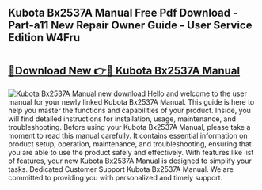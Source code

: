 ## Kubota Bx2537A Manual Free Pdf Download - Part-a11 New Repair Owner Guide - User Service Edition W4Fru

# <h2><a href="http://bc89326.oget.top/?id=Kubota+Bx2537A+Manual">🔗Download New 👉🔴 Kubota Bx2537A Manual</a></h2>

[![Kubota Bx2537A Manual new download](https://i.imgur.com/5g1atiW.png)](http://bc89326.oget.top/?id=Kubota+Bx2537A+Manual)
Hello and welcome to the user manual for your newly linked Kubota Bx2537A Manual. This guide is here to help you master the functions and capabilities of your product. Inside, you will find detailed instructions for installation, usage, maintenance, and troubleshooting. Before using your Kubota Bx2537A Manual, please take a moment to read this manual carefully. It contains essential information on product setup, operation, maintenance, and troubleshooting, ensuring that you are able to use the product safely and effectively. With features like list of features, your new Kubota Bx2537A Manual is designed to simplify your tasks. Dedicated Customer Support Kubota Bx2537A Manual. We are committed to providing you with personalized and timely support.
